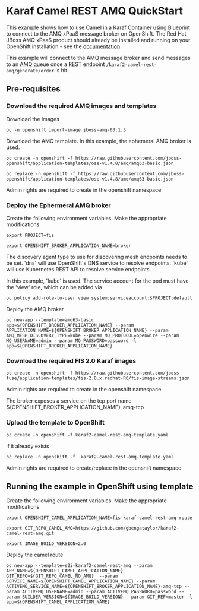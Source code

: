 # Karaf Camel REST AMQ QuickStart

This example shows how to use Camel in a Karaf Container using Blueprint to connect to the AMQ xPaaS message broker on OpenShift.
The Red Hat JBoss AMQ xPaaS product should already be installed and running on your OpenShift installation - see the [documentation](https://docs.openshift.com/enterprise/3.1/using_images/xpaas_images/a_mq.html)

This example will connect to the AMQ message broker and send messages to an AMQ queue once a REST endpoint `/karaf2-camel-rest-amq/generate/order` is hit.


## Pre-requisites

### Download the required AMQ images and templates

Download the images

    oc -n openshift import-image jboss-amq-63:1.3

Download the AMQ template. In this example, the ephemeral AMQ broker is used.

    oc create -n openshift -f https://raw.githubusercontent.com/jboss-openshift/application-templates/ose-v1.4.8/amq/amq63-basic.json

    oc replace -n openshift -f https://raw.githubusercontent.com/jboss-openshift/application-templates/ose-v1.4.8/amq/amq63-basic.json

Admin rights are required to create in the openshift namespace

### Deploy the Ephermeral AMQ broker

Create the following environment variables. Make the appropriate modifications

    export PROJECT=fis

    export OPENSHIFT_BROKER_APPLICATION_NAME=broker

The discovery agent type to use for discovering mesh endpoints needs to be set. 'dns' will use OpenShift's DNS service to resolve endpoints. 'kube' will use Kubernetes REST API to resolve service endpoints.

In this example, 'kube' is used. The service account for the pod must have the 'view' role, which can be added via

    oc policy add-role-to-user view system:serviceaccount:$PROJECT:default

Deploy the AMQ broker

    oc new-app --template=amq63-basic app=${OPENSHIFT_BROKER_APPLICATION_NAME} --param  APPLICATION_NAME=${OPENSHIFT_BROKER_APPLICATION_NAME} --param AMQ_MESH_DISCOVERY_TYPE=kube --param MQ_PROTOCOL=openwire --param MQ_USERNAME=admin --param MQ_PASSWORD=password -l app=${OPENSHIFT_BROKER_APPLICATION_NAME}



### Download the required FIS 2.0 Karaf images

    oc create -n openshift -f https://raw.githubusercontent.com/jboss-fuse/application-templates/fis-2.0.x.redhat-R6/fis-image-streams.json

Admin rights are required to create in the openshift namespace

The  broker exposes a service on the tcp port name ${OPENSHIFT_BROKER_APPLICATION_NAME}-amq-tcp


### Upload the template to OpenShift

    oc create -n openshift -f karaf2-camel-rest-amq-template.yaml

if it already exists

    oc replace -n openshift -f  karaf2-camel-rest-amq-template.yaml


Admin rights are required to create/replace in the openshift namespace

## Running the example in OpenShift using template


Create the following environment variables. Make the appropriate modifications

    export OPENSHIFT_CAMEL_APPLICATION_NAME=fis-karaf-camel-rest-amq-route

    export GIT_REPO_CAMEL_AMQ=https://github.com/gbengataylor/karaf2-camel-rest-amq.git

    export IMAGE_BUILD_VERSION=2.0

Deploy the camel route

    oc new-app --template=s2i-karaf2-camel-rest-amq --param APP_NAME=${OPENSHIFT_CAMEL_APPLICATION_NAME} GIT_REPO=${GIT_REPO_CAMEL_NO_AMQ}  --param SERVICE_NAME=${OPENSHIFT_CAMEL_APPLICATION_NAME} --param ACTIVEMQ_SERVICE_NAME=${OPENSHIFT_BROKER_APPLICATION_NAME}-amq-tcp --param ACTIVEMQ_USERNAME=admin --param ACTIVEMQ_PASSWORD=password --param BUILDER_VERSION=${IMAGE_BUILD_VERSION} --param GIT_REF=master -l app=${OPENSHIFT_CAMEL_APPLICATION_NAME}
